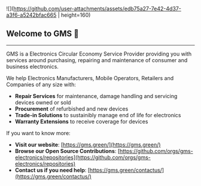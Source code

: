 ![](https://github.com/user-attachments/assets/edb75a27-7e42-4d37-a3f6-a5242bfac665 | height=160)

## Welcome to GMS 👋

---
GMS is a Electronics Circular Economy Service Provider providing you with services around purchasing, repairing and maintenance of consumer and business electronics. 

We help Electronics Manufacturers, Mobile Operators, Retailers and Companies of any size with:
- **Repair Services** for maintenance, damage handling and servicing devices owned or sold 
- **Procurement** of refurbished and new devices
- **Trade-in Solutions** to sustainibly manage end of life for electronics
- **Warranty Extensions** to receive coverage for devices 

If you want to know more:
- **Visit our website**: [https://gms.green/](https://gms.green/)
- **Browse our Open Source Contributions**: [https://github.com/orgs/gms-electronics/repositories](https://github.com/orgs/gms-electronics/repositories)
- **Contact us if you need help**: [https://gms.green/contactus/](https://gms.green/contactus/)
